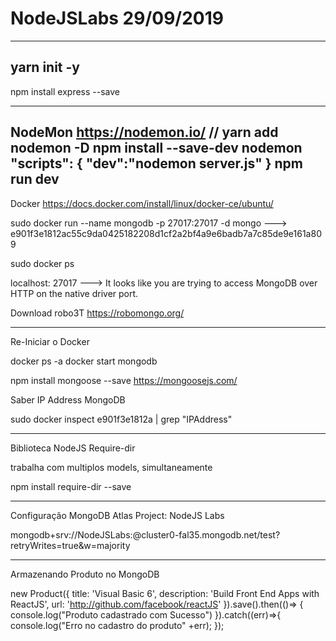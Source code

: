 # NodeJSLabs                              29/09/2019
-----------------------------------------------------------------------------------------
yarn init -y
-----------------------------------------------------------------------------------------
npm install express --save

-----------------------------------------------------------------------------------------
NodeMon
      https://nodemon.io/
     // yarn add nodemon -D
     npm install --save-dev nodemon
      "scripts": {
            "dev":"nodemon server.js"
       }
      npm run dev
-----------------------------------------------------------------------------------------
Docker
https://docs.docker.com/install/linux/docker-ce/ubuntu/

sudo docker run --name mongodb -p 27017:27017 -d  mongo
---> e901f3e1812ac55c9da0425182208d1cf2a2bf4a9e6badb7a7c85de9e161a809

sudo docker ps

localhost: 27017
---> It looks like you are trying to access MongoDB over HTTP on the native driver port.

Download robo3T
https://robomongo.org/

---
Re-Iniciar o Docker

docker ps -a
docker start mongodb

npm install mongoose --save
https://mongoosejs.com/


Saber IP Address MongoDB

sudo docker inspect e901f3e1812a | grep "IPAddress"

-----------------------------------------------------------------------------------------
Biblioteca NodeJS  Require-dir

trabalha com multiplos models, simultaneamente

npm install require-dir --save

-----------------------------------------------------------------------------------------
Configuração MongoDB Atlas
Project: NodeJS Labs

mongodb+srv://NodeJSLabs:<password>@cluster0-fal35.mongodb.net/test?retryWrites=true&w=majority

--------------------------------------------------------------------------------------------
Armazenando Produto no MongoDB

new Product({
    title: 'Visual Basic 6',
    description: 'Build Front End Apps with ReactJS',
    url: 'http://github.com/facebook/reactJS'
  }).save().then(()=> {
    console.log("Produto cadastrado com Sucesso")
  }).catch((err)=>{
    console.log("Erro no cadastro do produto" +err);
  });

